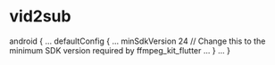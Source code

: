 # vid2sub

android {
    ...
    defaultConfig {
        ...
        minSdkVersion 24 // Change this to the minimum SDK version required by ffmpeg_kit_flutter
        ...
    }
    ...
}

